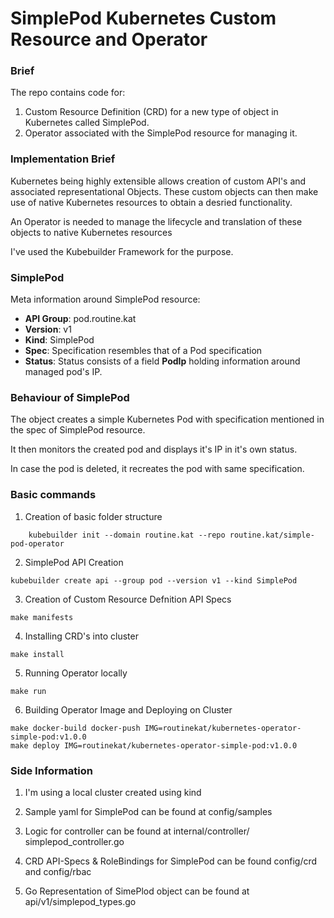 # SimplePod Kubernetes Custom Resource and Operator

### Brief
The repo contains code for: 
1. Custom Resource Definition (CRD) for a new type of object in Kubernetes called SimplePod.
2. Operator associated with the SimplePod resource for managing it.

### Implementation Brief

Kubernetes being highly extensible allows creation of custom API's and associated representational Objects.
These custom objects can then make use of native Kubernetes resources to obtain a desried functionality.

An Operator is needed to manage the lifecycle and translation of these objects to native Kubernetes resources

I've used the Kubebuilder Framework for the purpose.

### SimplePod

Meta information around SimplePod resource:

- **API Group**: pod.routine.kat
- **Version**: v1
- **Kind**: SimplePod  
- **Spec**: Specification resembles that of a Pod specification
- **Status**: Status consists of a field **PodIp** holding information around managed pod's IP.

### Behaviour of SimplePod

The object creates a simple Kubernetes Pod with specification mentioned in the spec of SimplePod resource.

It then monitors the created pod and displays it's IP in it's own status.

In case the pod is deleted, it recreates the pod with same specification.

### Basic commands

1. Creation of basic folder structure 
    
```
    kubebuilder init --domain routine.kat --repo routine.kat/simple-pod-operator
```

2. SimplePod API Creation

```
kubebuilder create api --group pod --version v1 --kind SimplePod
```
3. Creation of Custom Resource Defnition API Specs

```
make manifests
```

4. Installing CRD's into cluster

```
make install
```

5. Running Operator locally

```
make run
```

6. Building Operator Image and Deploying on Cluster

```
make docker-build docker-push IMG=routinekat/kubernetes-operator-simple-pod:v1.0.0
make deploy IMG=routinekat/kubernetes-operator-simple-pod:v1.0.0
```

### Side Information

1. I'm using a local cluster created using kind

2. Sample yaml for SimplePod can be found at config/samples

3. Logic for controller can be found at internal/controller/ simplepod_controller.go

4. CRD API-Specs & RoleBindings  for SimplePod can be found config/crd and config/rbac

5. Go Representation of SimePlod object can be found at api/v1/simplepod_types.go






